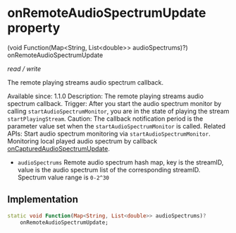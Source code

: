 


# onRemoteAudioSpectrumUpdate property







(void Function(Map&lt;String, List&lt;double>> audioSpectrums)?) onRemoteAudioSpectrumUpdate
  
_<span class="feature">read / write</span>_



<p>The remote playing streams audio spectrum callback.</p>
<p>Available since: 1.1.0
Description: The remote playing streams audio spectrum callback.
Trigger: After you start the audio spectrum monitor by calling <code>startAudioSpectrumMonitor</code>, you are in the state of playing the stream <code>startPlayingStream</code>.
Caution: The callback notification period is the parameter value set when the <code>startAudioSpectrumMonitor</code> is called.
Related APIs: Start audio spectrum monitoring via <code>startAudioSpectrumMonitor</code>. Monitoring local played audio spectrum by callback <a href="../../zego_uikit_prebuilt_live_audio_room/ZegoExpressEngine/onCapturedAudioSpectrumUpdate.md">onCapturedAudioSpectrumUpdate</a>.</p>
<ul>
<li><code>audioSpectrums</code> Remote audio spectrum hash map, key is the streamID, value is the audio spectrum list of the corresponding streamID. Spectrum value range is <code>0-2^30</code></li>
</ul>



## Implementation

```dart
static void Function(Map<String, List<double>> audioSpectrums)?
    onRemoteAudioSpectrumUpdate;
```







